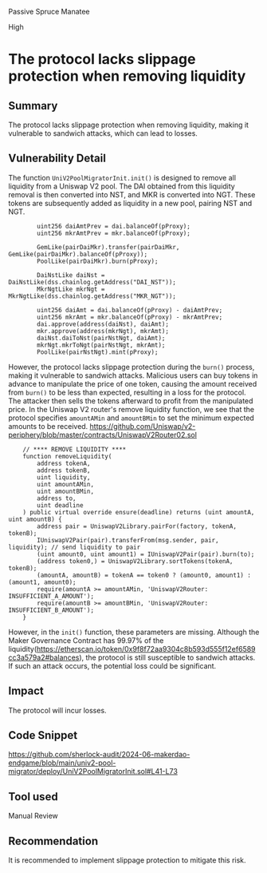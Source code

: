 Passive Spruce Manatee

High

# The protocol lacks slippage protection when removing liquidity

## Summary
The protocol lacks slippage protection when removing liquidity, making it vulnerable to sandwich attacks, which can lead to losses.

## Vulnerability Detail
The function `UniV2PoolMigratorInit.init()` is designed to remove all liquidity from a Uniswap V2 pool. The DAI obtained from this liquidity removal is then converted into NST, and MKR is converted into NGT. These tokens are subsequently added as liquidity in a new pool, pairing NST and NGT.
```solidity
        uint256 daiAmtPrev = dai.balanceOf(pProxy);
        uint256 mkrAmtPrev = mkr.balanceOf(pProxy);

        GemLike(pairDaiMkr).transfer(pairDaiMkr, GemLike(pairDaiMkr).balanceOf(pProxy));
        PoolLike(pairDaiMkr).burn(pProxy);

        DaiNstLike daiNst = DaiNstLike(dss.chainlog.getAddress("DAI_NST"));
        MkrNgtLike mkrNgt = MkrNgtLike(dss.chainlog.getAddress("MKR_NGT"));

        uint256 daiAmt = dai.balanceOf(pProxy) - daiAmtPrev;
        uint256 mkrAmt = mkr.balanceOf(pProxy) - mkrAmtPrev;
        dai.approve(address(daiNst), daiAmt);
        mkr.approve(address(mkrNgt), mkrAmt);
        daiNst.daiToNst(pairNstNgt, daiAmt);
        mkrNgt.mkrToNgt(pairNstNgt, mkrAmt);
        PoolLike(pairNstNgt).mint(pProxy);

```


 However, the protocol lacks slippage protection during the `burn()` process, making it vulnerable to sandwich attacks. Malicious users can buy tokens in advance to manipulate the price of one token, causing the amount received from `burn()` to be less than expected, resulting in a loss for the protocol. The attacker then sells the tokens afterward to profit from the manipulated price.
In the Uniswap V2 router's remove liquidity function, we see that the protocol specifies `amountAMin` and `amountBMin` to set the minimum expected amounts to be received. 
https://github.com/Uniswap/v2-periphery/blob/master/contracts/UniswapV2Router02.sol
```solidity
    // **** REMOVE LIQUIDITY ****
    function removeLiquidity(
        address tokenA,
        address tokenB,
        uint liquidity,
        uint amountAMin,
        uint amountBMin,
        address to,
        uint deadline
    ) public virtual override ensure(deadline) returns (uint amountA, uint amountB) {
        address pair = UniswapV2Library.pairFor(factory, tokenA, tokenB);
        IUniswapV2Pair(pair).transferFrom(msg.sender, pair, liquidity); // send liquidity to pair
        (uint amount0, uint amount1) = IUniswapV2Pair(pair).burn(to);
        (address token0,) = UniswapV2Library.sortTokens(tokenA, tokenB);
        (amountA, amountB) = tokenA == token0 ? (amount0, amount1) : (amount1, amount0);
        require(amountA >= amountAMin, 'UniswapV2Router: INSUFFICIENT_A_AMOUNT');
        require(amountB >= amountBMin, 'UniswapV2Router: INSUFFICIENT_B_AMOUNT');
    }

```

However, in the `init()` function, these parameters are missing. Although the Maker Governance Contract has 99.97% of the liquidity(https://etherscan.io/token/0x9f8f72aa9304c8b593d555f12ef6589cc3a579a2#balances), the protocol is still susceptible to sandwich attacks. If such an attack occurs, the potential loss could be significant.

## Impact
The protocol will incur losses.

## Code Snippet
https://github.com/sherlock-audit/2024-06-makerdao-endgame/blob/main/univ2-pool-migrator/deploy/UniV2PoolMigratorInit.sol#L41-L73

## Tool used

Manual Review

## Recommendation
 It is recommended to implement slippage protection to mitigate this risk.